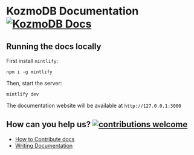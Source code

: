 # KozmoDB Documentation    <a href="https://docs.kozmodb.com?utm_medium=community&utm_source=github&utm_campaign=kozmodb%20repo"><img src="https://img.shields.io/website?url=https%3A%2F%2Fwww.kozmodb.com%2F" alt="KozmoDB Docs"/></a>	

## Running the docs locally

First install `mintlify`:

```
npm i -g mintlify
```
Then, start the server:

```
mintlify dev
```

The documentation website will be available at `http://127.0.0.1:3000`



## How can you help us? [![contributions welcome](https://img.shields.io/badge/contributions-welcome-brightgreen.svg?style=flat)](https://github.com/digitranslab/kozmodb-docs/issues)

* [How to Contribute docs](https://docs.kozmodb.com/contribute)
* [Writing Documentation](https://docs.kozmodb.com/contribute/docs)

